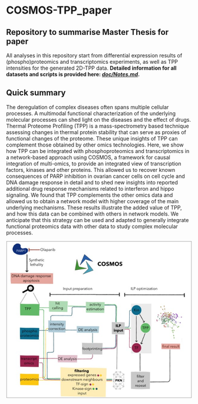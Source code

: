# COSMOS-TPP_paper

## Repository to summarise Master Thesis for paper

All analyses in this repository start from differential expression results of (phospho)proteomics and transcriptomics experiments, as well as TPP intensities for the generated 2D-TPP data. **Detailed information for all datasets and scripts is provided here: [*doc/Notes.md*](doc/Notes.md).**

## Quick summary

The deregulation of complex diseases often spans multiple cellular processes. A multimodal functional characterization of the underlying molecular processes can shed light on the diseases and the effect of drugs. Thermal Proteome Profiling (TPP) is a mass-spectrometry based technique assessing changes in thermal protein stability that can serve as proxies of  functional changes of the proteome. These unique insights of TPP can complement those obtained by other omics technologies. Here, we show how TPP can be integrated  with phosphoproteomics and transcriptomics in a network-based approach using COSMOS, a framework for causal integration of multi-omics, to provide an integrated view of  transcription factors, kinases and other proteins. This allowed us to recover known consequences of PARP inhibition in ovarian cancer cells on cell cycle and DNA damage response in detail and to shed new insights into reported additional drug response mechanisms related to interferon and hippo signaling. We found that TPP complements the other omics data and allowed us to obtain a network model with higher coverage of the main underlying mechanisms. These results illustrate the added value of TPP, and how this data can be combined with others in network models. We anticipate that this strategy can be used and adapted to generally integrate functional proteomics data with other data to study complex molecular processes.

![](doc/Overview.jpg)
